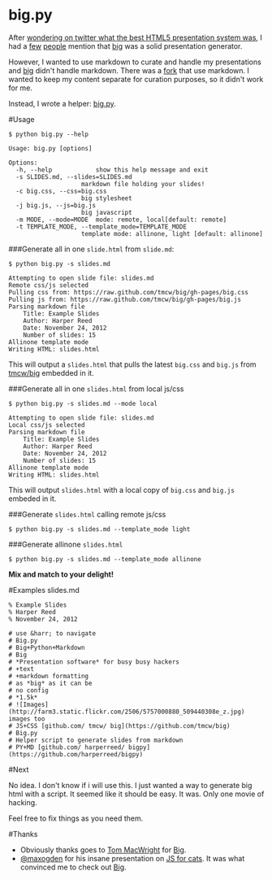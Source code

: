 big.py
=====

After [wondering on twitter what the best HTML5 presentation system was](https://twitter.com/harper/status/272538510349717506), I had a [few](https://twitter.com/maxogden/status/272539403287666689) [people](https://twitter.com/mattdennewitz/status/272543105071337473) mention that [big]() was a solid presentation generator. 

However, I wanted to use markdown to curate and handle my presentations and [big](https://github.com/tmcw/big) didn't handle markdown. There was a [fork](https://github.com/mdznr/big) that use markdown. I wanted to keep my content separate for curation purposes, so it didn't work for me. 

Instead, I wrote a helper: [big.py](https://github.com/harperreed/bigpy). 

#Usage

`$ python big.py --help`

	Usage: big.py [options]

	Options:
	  -h, --help            show this help message and exit
	  -s SLIDES.md, --slides=SLIDES.md
                        markdown file holding your slides!
	  -c big.css, --css=big.css
                        big stylesheet
	  -j big.js, --js=big.js
                        big javascript
	  -m MODE, --mode=MODE  mode: remote, local[default: remote]
	  -t TEMPLATE_MODE, --template_mode=TEMPLATE_MODE
                        template mode: allinone, light [default: allinone]

###Generate all in one `slide.html` from `slide.md`:

`$ python big.py -s slides.md`

	Attempting to open slide file: slides.md
	Remote css/js selected
	Pulling css from: https://raw.github.com/tmcw/big/gh-pages/big.css
	Pulling js from: https://raw.github.com/tmcw/big/gh-pages/big.js
	Parsing markdown file
		Title: Example Slides
		Author: Harper Reed
		Date: November 24, 2012
		Number of slides: 15
	Allinone template mode 
	Writing HTML: slides.html

This will output a `slides.html` that pulls the latest `big.css` and `big.js` from [tmcw/big]() embedded in it.  

###Generate all in one `slides.html` from local js/css

`$ python big.py -s slides.md --mode local`

	Attempting to open slide file: slides.md
	Local css/js selected
	Parsing markdown file
		Title: Example Slides
		Author: Harper Reed
		Date: November 24, 2012
		Number of slides: 15
	Allinone template mode 
	Writing HTML: slides.html
	
This will output `slides.html` with a local copy of `big.css` and `big.js` embeded in it. 

###Generate `slides.html` calling remote js/css

`$ python big.py -s slides.md --template_mode light`

###Generate allinone `slides.html`

`$ python big.py -s slides.md --template_mode allinone`

**Mix and match to your delight!**


#Examples slides.md

	% Example Slides
	% Harper Reed
	% November 24, 2012
	
	# use &harr; to navigate
	# Big.py
	# Big+Python+Markdown
	# Big
	# *Presentation software* for busy busy hackers
	# +text
	# +markdown formatting
	# as *big* as it can be
	# no config
	# *1.5k*
	# ![Images](http://farm3.static.flickr.com/2506/5757000880_509440308e_z.jpg) images too
	# JS+CSS [github.com/ tmcw/ big](https://github.com/tmcw/big)
	# Big.py
	# Helper script to generate slides from markdown
	# PY+MD [github.com/ harperreed/ bigpy](https://github.com/harperreed/bigpy)
	
#Next

No idea. I don't know if i will use this. I just wanted a way to generate big html with a script. It seemed like it should be easy. It was. Only one movie of hacking.

Feel free to fix things as you need them.  

#Thanks

* Obviously thanks goes to [Tom MacWright](https://github.com/tmcw) for [Big](https://github.com/tmcw/big).
* [@maxogden](https://twitter.com/maxogden) for his insane presentation on [JS for cats](http://t.co/90zq8ux6). It was what convinced me to check out [Big](https://github.com/tmcw/big). 
